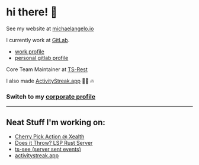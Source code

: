 # hi there! 🤙

See my website at [michaelangelo.io](https://michaelangelo.io/)

I currently work at [GitLab](https://gitlab.com). 

- [work profile](https://gitlab.com/michaelangeloio)
- [personal gitlab profile](https://gitlab.com/michaelangelorivera)

Core Team Maintainer at [TS-Rest](https://github.com/ts-rest)

I also made [ActivityStreak.app](https://activitystreak.app) 🏃‍♂️ 🔥


### Switch to my [corporate profile](https://github.com/arivera-xealth)


----
## Neat Stuff I'm working on:
- [Cherry Pick Action @ Xealth](https://github.com/Xealth/cherry-pick-action)
- [Does it Throw? LSP Rust Server](https://github.com/michaelangeloio/does-it-throw)
- [ts-see (server sent events)](https://github.com/michaelangeloio/ts-sse)
- [activitystreak.app](https://activitystreak.app)

